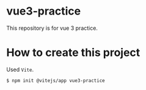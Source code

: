 # vue3-practice
This repository is for vue 3 practice.

# How to create this project
Used `Vite`.

```
$ npm init @vitejs/app vue3-practice
```
